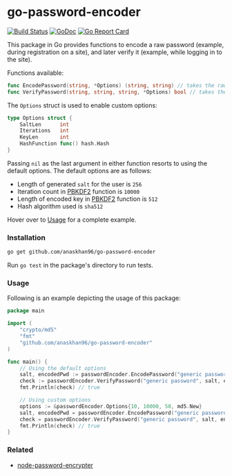 # go-password-encoder
[![Build Status](https://travis-ci.org/anaskhan96/go-password-encoder.svg?branch=master)](https://travis-ci.org/anaskhan96/go-password-encoder)
[![GoDoc](https://godoc.org/github.com/anaskhan96/go-password-encoder?status.svg)](https://godoc.org/github.com/anaskhan96/go-password-encoder)
[![Go Report Card](https://goreportcard.com/badge/github.com/anaskhan96/go-password-encoder)](https://goreportcard.com/report/github.com/anaskhan96/go-password-encoder)

This package in Go provides functions to encode a raw password (example, during registration on a site), and later verify it (example, while logging in to the site).

Functions available:
```go
func EncodePassword(string, *Options) (string, string) // takes the raw password along with options, returns generated salt and hex encoded password
func VerifyPassword(string, string, string, *Options) bool // takes the raw password, the generated salt, and encoded password with options, and returns true or false
```

The `Options` struct is used to enable custom options:
```go
type Options struct {
	SaltLen      int
	Iterations   int
	KeyLen       int
	HashFunction func() hash.Hash
}
```
Passing `nil` as the last argument in either function resorts to using the default options. The default options are as follows:
* Length of generated `salt` for the user is `256`
* Iteration count in [PBKDF2](https://en.wikipedia.org/wiki/PBKDF2) function is `10000`
* Length of encoded key in [PBKDF2](https://en.wikipedia.org/wiki/PBKDF2) function is `512`
* Hash algorithm used is `sha512`

Hover over to [Usage](#usage) for a complete example.

### Installation

```bash
go get github.com/anaskhan96/go-password-encoder
```

Run `go test` in the package's directory to run tests.

### Usage

Following is an example depicting the usage of this package:

```go
package main

import (
	"crypto/md5"
	"fmt"
	"github.com/anaskhan96/go-password-encoder"
)

func main() {
	// Using the default options
	salt, encodedPwd := passwordEncoder.EncodePassword("generic password", nil)
	check := passwordEncoder.VerifyPassword("generic password", salt, encodedPwd, nil)
	fmt.Println(check) // true

	// Using custom options
	options := &passwordEncoder.Options{10, 10000, 50, md5.New}
	salt, encodedPwd = passwordEncoder.EncodePassword("generic password", options)
	check = passwordEncoder.VerifyPassword("generic password", salt, encodedPwd, options)
	fmt.Println(check) // true
}

```

### Related
* [node-password-encrypter](https://github.com/giovanniRodighiero/node-password-encrypter)
